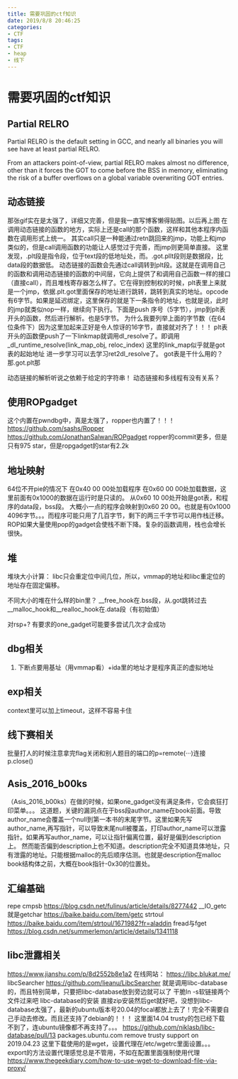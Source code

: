 ```yaml
---
title: 需要巩固的ctf知识
date: 2019/8/8 20:46:25
categories:
- CTF
tags:
- CTF
- heap
- 线下
---
```



# 需要巩固的ctf知识

## Partial RELRO
Partial RELRO is the default setting in GCC, and nearly all binaries you will see have at least partial RELRO.

From an attackers point-of-view, partial RELRO makes almost no difference, other than it forces the GOT to come before the BSS in memory, eliminating the risk of a buffer overflows on a global variable overwriting GOT entries.



## 动态链接
那张gif实在是太强了，详细又完善，但是我一直写博客懒得贴图。以后再上图
在调用动态链接的函数的地方，实际上还是call的那个函数，这样和其他本程序内函数在调用形式上统一。
其实call只是一种能通过retn跳回来的jmp，功能上和jmp类似的，但是call调用函数的功能让人感觉过于完善，而jmp则更简单直接。
这里发现，.plt段是指令段，位于text段的低地址处，而。.got.pllt段则是数据段，比data段的数据低。
动态链接的函数会先通过call调转到plt段。这就是在调用自己的函数和调用动态链接的函数的中间层，它向上提供了和调用自己函数一样的接口（直接call），而且堆栈寄存器怎么样了。它在得到控制权的时候，plt表里上来就是一个jmp，依据.plt.got里面保存的地址进行跳转，跳转到真实的地址。opcode有6字节。如果是延迟绑定，这里保存的就是下一条指令的地址，也就是说，此时的jmp就类似nop一样，继续向下执行。下面是push 序号（5字节），jmp到plt表开头的函数，然后进行解析。也是5字节。
为什么我要列举上面的字节数（在64位条件下）因为这里加起来正好是令人惊讶的16字节，直接就对齐了！！！
plt表开头的函数便push了一下linkmap就调用dl_resolve了。即调用_dl_runtime_resolve(link_map_obj, reloc_index)
这里的link_map似乎就是got表的起始地址
进一步学习可以去学习ret2dl_resolve了。
got表是干什么用的？那.got.plt那

动态链接的解析听说之依赖于给定的字符串！
动态链接和多线程有没有关系？

## 使用ROPgadget
这个内置在pwndbg中，真是太强了，ropper也内置了！！！
https://github.com/sashs/Ropper
https://github.com/JonathanSalwan/ROPgadget
ropper的commit更多，但是只有975 star，但是ropgadget的star有2.2k


## 地址映射
64位不开pie的情况下
在0x40 00 00处加载程序
在0x60 00 00处加载数据，这里前面有0x1000的数据在运行时是只读的。
从0x60 10 00处开始是got表，和程序的data段，bss段。
大概小一点的程序会映射到0x60 20 00。也就是有0x1000 4096字节。。。而程序可能只用了几百字节，剩下的两三千字节可以用作栈迁移。ROP如果大量使用pop的gadget会使栈不断下降。复杂的函数调用，栈也会增长很快。

## 堆
堆块大小计算：
libc只会重定位中间几位，所以，vmmap的地址和libc重定位的地址存在固定偏移。
<!-- more -->
不同大小的堆在什么样的bin里？
\__free_hook在.bss段，从.got跳转过去
\__malloc_hook和__realloc_hook在.data段（有初始值）


对rsp+? 有要求的one_gadget可能要多尝试几次才会成功

## dbg相关
1. 下断点要用基址（用vmmap看）+ida里的地址才是程序真正的虚拟地址


## exp相关
context里可以加上timeout，这样不容易卡住

## 线下赛相关
批量打人的时候注意拿完flag关闭和别人题目的端口的p=remote(···)连接
p.close()

## Asis_2016_b00ks
（Asis_2016_b00ks）在做的时候，如果one_gadget没有满足条件，它会疯狂打印菜单。。。
这道题，关键的漏洞点在于bss段author_name在book前面。导致author_name会覆盖一个null到第一本书的末尾字节。这里如果先写author_name,再写指针，可以导致末尾null被覆盖，打印author_name可以泄露指针。如果再写author_name，可以让指针偏离位置，最好是偏到description上。
然而能否偏到description上也不知道。description完全不知道具体地址，只有泄露的地址。只能根据malloc的先后顺序估测。也就是description在malloc book结构体之前，大概在book指针-0x30的位置处。

## 汇编基础

repe cmpsb https://blog.csdn.net/fulinus/article/details/8277442
__IO_getc就是getchar https://baike.baidu.com/item/getc
strtoul https://baike.baidu.com/item/strtoul/1671982?fr=aladdin
fread与fget https://blog.csdn.net/summerlemon/article/details/1341118

## libc泄露相关
https://www.jianshu.com/p/8d2552b8e1a2
在线网站：
https://libc.blukat.me/
libcSearcher
https://github.com/lieanu/LibcSearcher
就是调用libc-database的，而且特别简单，只要把libc-database放到旁边就可以了
干脆ln -s软链接两个文件过来吧
libc-database的安装
直接zip安装然后get就好吧，没想到libc-database太强了，最新的ubuntu版本号20.04的focal都放上去了！完全不需要自己手动去修改。而且还支持了debian的！！！
这里面14.04 trusty的包已经下载不到了，连ubuntu镜像都不再支持了。。。
https://github.com/niklasb/libc-database/pull/13
packages.ubuntu.com remove trusty support on 2019.04.23
这里下载使用的是wget，设置代理在/etc/wgetrc里面设置。。。
export的方法设置代理感觉总是不管用，不如在配置里面强制使用代理
https://www.thegeekdiary.com/how-to-use-wget-to-download-file-via-proxy/
